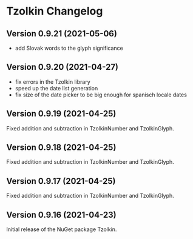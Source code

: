 # Tzolkin Changelog

## Version 0.9.21 (2021-05-06)

- add Slovak words to the glyph significance

## Version 0.9.20 (2021-04-27)

- fix errors in the Tzolkin library
- speed up the date list generation
- fix size of the date picker to be big enough for spanisch locale dates

## Version 0.9.19 (2021-04-25)

Fixed addition and subtraction in TzolkinNumber and TzolkinGlyph.

## Version 0.9.18 (2021-04-25)

Fixed addition and subtraction in TzolkinNumber and TzolkinGlyph.

## Version 0.9.17 (2021-04-25)

Fixed addition and subtraction in TzolkinNumber and TzolkinGlyph.

## Version 0.9.16 (2021-04-23)

Initial release of the NuGet package Tzolkin.
